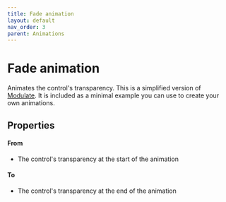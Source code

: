 ```yaml
---
title: Fade animation
layout: default
nav_order: 3
parent: Animations
---
```


# Fade animation

Animates the control's transparency.
This is a simplified version of [Modulate](./modulate.html). It is included as a minimal example you can use to create your own animations.

## Properties

#### From

+ The control's transparency at the start of the animation

#### To

+ The control's transparency at the end of the animation
